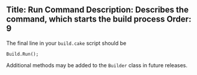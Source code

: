 Title: Run Command
Description: Describes the command, which starts the build process
Order: 9
---
The final line in your `build.cake` script should be

```
Build.Run();
```

Additional methods may be added to the `Builder` class in future releases.

